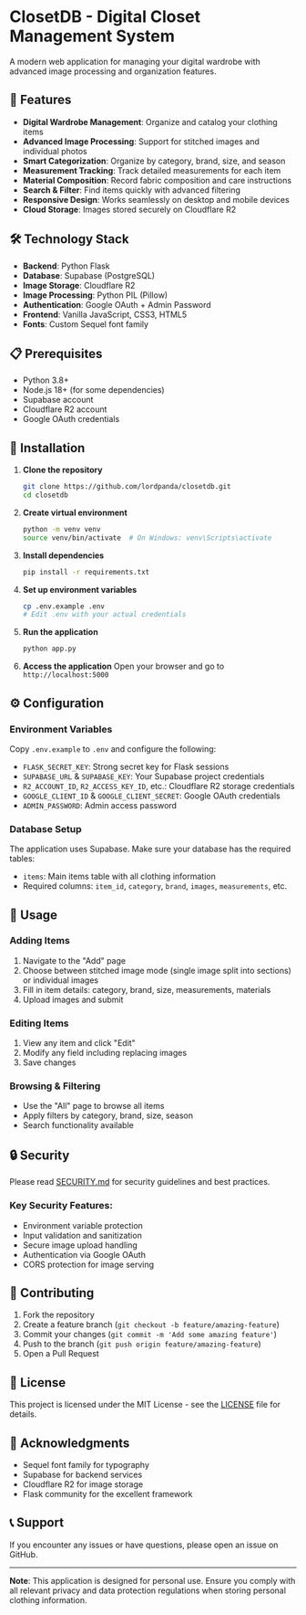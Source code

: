 # ClosetDB - Digital Closet Management System

A modern web application for managing your digital wardrobe with advanced image processing and organization features.

## 🚀 Features

- **Digital Wardrobe Management**: Organize and catalog your clothing items
- **Advanced Image Processing**: Support for stitched images and individual photos
- **Smart Categorization**: Organize by category, brand, size, and season
- **Measurement Tracking**: Track detailed measurements for each item
- **Material Composition**: Record fabric composition and care instructions
- **Search & Filter**: Find items quickly with advanced filtering
- **Responsive Design**: Works seamlessly on desktop and mobile devices
- **Cloud Storage**: Images stored securely on Cloudflare R2

## 🛠️ Technology Stack

- **Backend**: Python Flask
- **Database**: Supabase (PostgreSQL)
- **Image Storage**: Cloudflare R2
- **Image Processing**: Python PIL (Pillow)
- **Authentication**: Google OAuth + Admin Password
- **Frontend**: Vanilla JavaScript, CSS3, HTML5
- **Fonts**: Custom Sequel font family

## 📋 Prerequisites

- Python 3.8+
- Node.js 18+ (for some dependencies)
- Supabase account
- Cloudflare R2 account
- Google OAuth credentials

## 🔧 Installation

1. **Clone the repository**
   ```bash
   git clone https://github.com/lordpanda/closetdb.git
   cd closetdb
   ```

2. **Create virtual environment**
   ```bash
   python -m venv venv
   source venv/bin/activate  # On Windows: venv\Scripts\activate
   ```

3. **Install dependencies**
   ```bash
   pip install -r requirements.txt
   ```

4. **Set up environment variables**
   ```bash
   cp .env.example .env
   # Edit .env with your actual credentials
   ```

5. **Run the application**
   ```bash
   python app.py
   ```

6. **Access the application**
   Open your browser and go to `http://localhost:5000`

## ⚙️ Configuration

### Environment Variables

Copy `.env.example` to `.env` and configure the following:

- `FLASK_SECRET_KEY`: Strong secret key for Flask sessions
- `SUPABASE_URL` & `SUPABASE_KEY`: Your Supabase project credentials
- `R2_ACCOUNT_ID`, `R2_ACCESS_KEY_ID`, etc.: Cloudflare R2 storage credentials
- `GOOGLE_CLIENT_ID` & `GOOGLE_CLIENT_SECRET`: Google OAuth credentials
- `ADMIN_PASSWORD`: Admin access password

### Database Setup

The application uses Supabase. Make sure your database has the required tables:
- `items`: Main items table with all clothing information
- Required columns: `item_id`, `category`, `brand`, `images`, `measurements`, etc.

## 📱 Usage

### Adding Items
1. Navigate to the "Add" page
2. Choose between stitched image mode (single image split into sections) or individual images
3. Fill in item details: category, brand, size, measurements, materials
4. Upload images and submit

### Editing Items
1. View any item and click "Edit"
2. Modify any field including replacing images
3. Save changes

### Browsing & Filtering
- Use the "All" page to browse all items
- Apply filters by category, brand, size, season
- Search functionality available

## 🔒 Security

Please read [SECURITY.md](SECURITY.md) for security guidelines and best practices.

### Key Security Features:
- Environment variable protection
- Input validation and sanitization
- Secure image upload handling
- Authentication via Google OAuth
- CORS protection for image serving

## 🤝 Contributing

1. Fork the repository
2. Create a feature branch (`git checkout -b feature/amazing-feature`)
3. Commit your changes (`git commit -m 'Add some amazing feature'`)
4. Push to the branch (`git push origin feature/amazing-feature`)
5. Open a Pull Request

## 📄 License

This project is licensed under the MIT License - see the [LICENSE](LICENSE) file for details.

## 🙏 Acknowledgments

- Sequel font family for typography
- Supabase for backend services
- Cloudflare R2 for image storage
- Flask community for the excellent framework

## 📞 Support

If you encounter any issues or have questions, please open an issue on GitHub.

---

**Note**: This application is designed for personal use. Ensure you comply with all relevant privacy and data protection regulations when storing personal clothing information.